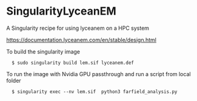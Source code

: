 # SingularityLyceanEM
A Singularity recipe for using lyceanem on a HPC system

https://documentation.lyceanem.com/en/stable/design.html



To build the singularity image
```
  $ sudo singularity build lem.sif lyceanem.def
```

To run the image with Nvidia GPU passthrough and run a script from local folder
```
  $ singularity exec --nv lem.sif  python3 farfield_analysis.py
```
